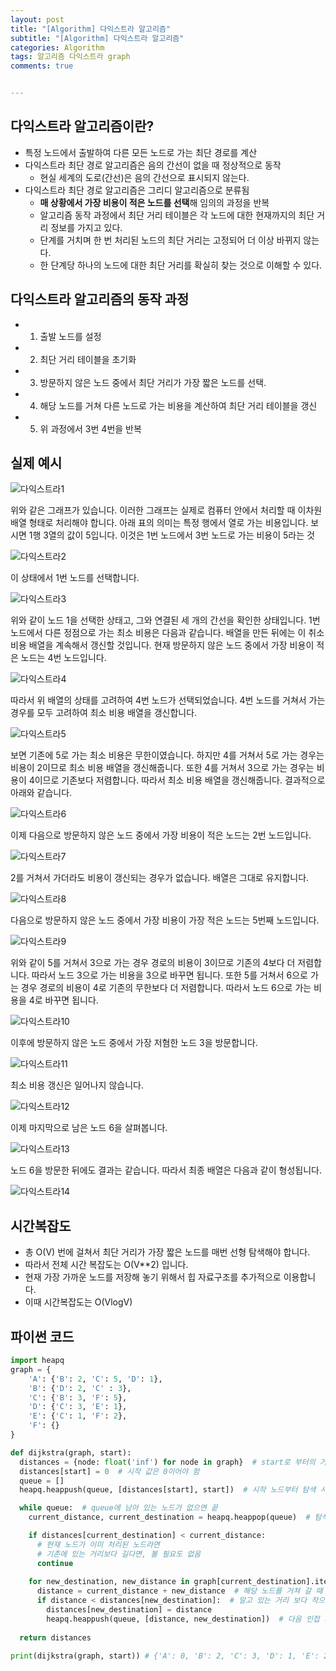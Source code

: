 ```yaml
---  
layout: post  
title: "[Algorithm] 다익스트라 알고리즘"  
subtitle: "[Algorithm] 다익스트라 알고리즘"  
categories: Algorithm
tags: 알고리즘 다익스트라 graph
comments: true  


---  
```

## 다익스트라 알고리즘이란?

- 특정 노드에서 출발하여 다른 모든 노드로 가는 최단 경로를 계산
- 다익스트라 최단 경로 알고리즘은 음의 간선이 없을 때 정상적으로 동작
  - 현실 세계의 도로(간선)은 음의 간선으로 표시되지 않는다. 
- 다익스트라 최단 경로 알고리즘은 그리디 알고리즘으로 분류됨
  - **매 상황에서 가장 비용이 적은 노드를 선택**해 임의의 과정을 반복
  - 알고리즘 동작 과정에서 최단 거리 테이블은 각 노드에 대한 현재까지의 최단 거리 정보를 가지고 있다. 
  - 단계를 거치며 한 번 처리된 노드의 최단 거리는 고정되어 더 이상 바뀌지 않는다. 
  - 한 단계당 하나의 노드에 대한 최단 거리를 확실히 찾는 것으로 이해할 수 있다. 


## 다익스트라 알고리즘의 동작 과정

- 1) 출발 노드를 설정
- 2) 최단 거리 테이블을 초기화
- 3) 방문하지 않은 노드 중에서 최단 거리가 가장 짧은 노드를 선택.
- 4) 해당 노드를 거쳐 다른 노드로 가는 비용을 계산하여 최단 거리 테이블을 갱신
- 5) 위 과정에서 3번 4번을 반복


## 실제 예시
 
 ![다익스트라1](https://yunsikus.github.io/assets/img/post_img/다익스트라1.jpg)

위와 같은 그래프가 있습니다. 이러한 그래프는 실제로 컴퓨터 안에서 처리할 때 이차원 배열 형태로 처리해야 합니다. 아래 표의 의미는 특정 행에서 열로 가는 비용입니다. 보시면 1행 3열의 값이 5입니다. 이것은 1번 노드에서 3번 노드로 가는 비용이 5라는 것

 ![다익스트라2](https://yunsikus.github.io/assets/img/post_img/다익스트라2.jpg)

 이 상태에서 1번 노드를 선택합니다. 

![다익스트라3](https://yunsikus.github.io/assets/img/post_img/다익스트라3.jpg)

위와 같이 노드 1을 선택한 상태고, 그와 연결된 세 개의 간선을 확인한 상태입니다. 1번 노드에서 다른 정점으로 가는 최소 비용은 다음과 같습니다. 배열을 만든 뒤에는 이 취소 비용 배열을 계속해서 갱신할 것입니다. 현재 방문하지 않은 노드 중에서 가장 비용이 적은 노드는 4번 노드입니다. 

![다익스트라4](https://yunsikus.github.io/assets/img/post_img/다익스트라4.jpg)

따라서 위 배열의 상태를 고려하여 4번 노드가 선택되었습니다. 4번 노드를 거쳐서 가는 경우를 모두 고려하여 최소 비용 배열을 갱신합니다. 

![다익스트라5](https://yunsikus.github.io/assets/img/post_img/다익스트라5.jpg)

보면 기존에 5로 가는 최소 비용은 무한이였습니다. 하지만 4를 거쳐서 5로 가는 경우는 비용이 2이므로 최소 비용 배열을 갱신해줍니다. 또한 4를 거쳐서 3으로 가는 경우는 비용이 4이므로 기존보다 저렴합니다. 따라서 최소 비용 배열을 갱신해줍니다. 결과적으로 아래와 같습니다. 

![다익스트라6](https://yunsikus.github.io/assets/img/post_img/다익스트라6.jpg)

이제 다음으로 방문하지 않은 노드 중에서 가장 비용이 적은 노드는 2번 노드입니다. 

![다익스트라7](https://yunsikus.github.io/assets/img/post_img/다익스트라7.jpg)

2를 거쳐서 가더라도 비용이 갱신되는 경우가 없습니다. 배열은 그대로 유지합니다. 

![다익스트라8](https://yunsikus.github.io/assets/img/post_img/다익스트라8.jpg)

다음으로 방문하지 않은 노드 중에서 가장 비용이 가장 적은 노드는 5번째 노드입니다. 

![다익스트라9](https://yunsikus.github.io/assets/img/post_img/다익스트라9.jpg)

위와 같이 5를 거쳐서 3으로 가는 경우 경로의 비용이 3이므로 기존의 4보다 더 저렴합니다. 따라서 노드 3으로 가는 비용을 3으로 바꾸면 됩니다. 또한 5를 거쳐서 6으로 가는 경우 경로의 비용이 4로 기존의 무한보다 더 저렴합니다. 따라서 노드 6으로 가는 비용을 4로 바꾸면 됩니다. 

![다익스트라10](https://yunsikus.github.io/assets/img/post_img/다익스트라10.jpg)

이후에 방문하지 않은 노드 중에서 가장 저혐한 노드 3을 방문합니다. 

![다익스트라11](https://yunsikus.github.io/assets/img/post_img/다익스트라11.jpg)

최소 비용 갱신은 일어나지 않습니다. 

![다익스트라12](https://yunsikus.github.io/assets/img/post_img/다익스트라12.jpg)

이제 마지막으로 남은 노드 6을 살펴봅니다. 

![다익스트라13](https://yunsikus.github.io/assets/img/post_img/다익스트라13.jpg)

노드 6을 방문한 뒤에도 결과는 같습니다. 따라서 최종 배열은 다음과 같이 형성됩니다. 

![다익스트라14](https://yunsikus.github.io/assets/img/post_img/다익스트라14.jpg)


## 시간복잡도

- 총 O(V) 번에 걸쳐서 최단 거리가 가장 짧은 노드를 매번 선형 탐색해야 합니다. 
- 따라서 전체 시간 복잡도는 O(V**2) 입니다. 
- 현재 가장 가까운 노드를 저장해 놓기 위해서 힙 자료구조를 추가적으로 이용합니다. 
- 이때 시간복잡도는 O(VlogV)

## 파이썬 코드

```python
import heapq
graph = {
    'A': {'B': 2, 'C': 5, 'D': 1},
    'B': {'D': 2, 'C' : 3},
    'C': {'B': 3, 'F': 5},
    'D': {'C': 3, 'E': 1},
    'E': {'C': 1, 'F': 2},
    'F': {}
}

def dijkstra(graph, start):
  distances = {node: float('inf') for node in graph}  # start로 부터의 거리 값을 저장하기 위함
  distances[start] = 0  # 시작 값은 0이어야 함
  queue = []
  heapq.heappush(queue, [distances[start], start])  # 시작 노드부터 탐색 시작 하기 위함.

  while queue:  # queue에 남아 있는 노드가 없으면 끝
    current_distance, current_destination = heapq.heappop(queue)  # 탐색 할 노드, 거리를 가져옴.

    if distances[current_destination] < current_distance:  
      # 현재 노드가 이미 처리된 노드라면 
      # 기존에 있는 거리보다 길다면, 볼 필요도 없음
      continue
    
    for new_destination, new_distance in graph[current_destination].items():
      distance = current_distance + new_distance  # 해당 노드를 거쳐 갈 때 거리
      if distance < distances[new_destination]:  # 알고 있는 거리 보다 작으면 갱신
        distances[new_destination] = distance
        heapq.heappush(queue, [distance, new_destination])  # 다음 인접 거리를 계산 하기 위해 큐에 삽입
    
  return distances

print(dijkstra(graph, start)) # {'A': 0, 'B': 2, 'C': 3, 'D': 1, 'E': 2, 'F': 4} 
```


